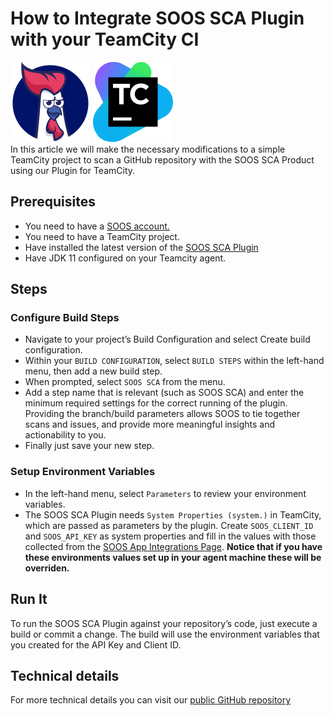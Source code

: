 # How to Integrate SOOS SCA Plugin with your TeamCity CI
<div>
<img src="../assets/img/SOOS-Icon.png" alt="SOOS" width="128" height="128">
<img src="../assets/img/teamcity.png" alt="teamcity" width="128" height="128">
</div>
In this article we will make the necessary modifications to a simple TeamCity project to scan a GitHub repository with the SOOS SCA Product using our Plugin for TeamCity.

## Prerequisites
- You need to have a [SOOS account.](https://app.soos.io/register)
- You need to have a TeamCity project.
- Have installed the latest version of the [SOOS SCA Plugin](https://plugins.jetbrains.com/plugin/18222-soos-sca)
- Have JDK 11 configured on your Teamcity agent.

## Steps

### Configure Build Steps
* Navigate to your project’s Build Configuration and select Create build configuration.
* Within your `BUILD CONFIGURATION`, select `BUILD STEPS` within the left-hand menu, then add a new build step.
* When prompted, select `SOOS SCA` from the menu.
* Add a step name that is relevant (such as SOOS SCA) and enter the minimum required settings for the correct running of the plugin. Providing the branch/build parameters allows SOOS to tie together scans and issues, and provide more meaningful insights and actionability to you.  
* Finally just save your new step.

### Setup Environment Variables
* In the left-hand menu, select `Parameters` to review your environment variables.
* The SOOS SCA Plugin needs `System Properties (system.)` in TeamCity, which are passed as parameters by the plugin. Create `SOOS_CLIENT_ID` and `SOOS_API_KEY` as system properties and fill in the values with those collected from the [SOOS App Integrations Page](https://app.soos.io/integrate/sca?id=teamcity).
**Notice that if you have these environments values set up in your agent machine these will be overriden.**


## Run It
To run the SOOS SCA Plugin against your repository’s code, just execute a build or commit a change. The build will use the environment variables that you created for the API Key and Client ID.

## Technical details
For more technical details you can visit our [public GitHub repository](https://github.com/soos-io/soos-sca-teamcity-plugin)
